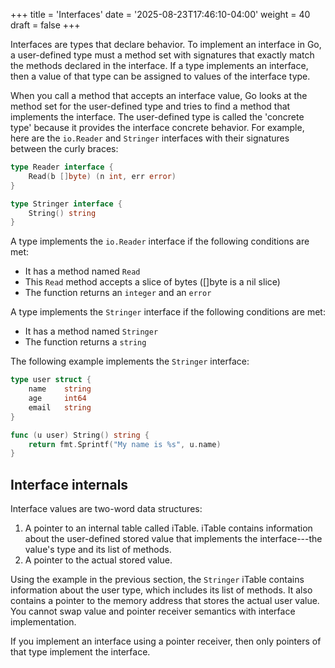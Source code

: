 +++
title = 'Interfaces'
date = '2025-08-23T17:46:10-04:00'
weight = 40
draft = false
+++

Interfaces are types that declare behavior. To implement an interface in Go, a user-defined type must a method set with signatures that exactly match the methods declared in the interface. If a type implements an interface, then a value of that type can be assigned to values of the interface type.


When you call a method that accepts an interface value, Go looks at the method set for the user-defined type and tries to find a method that implements the interface. The user-defined type is called the 'concrete type' because it provides the interface concrete behavior. For example, here are the `io.Reader` and `Stringer` interfaces with their signatures between the curly braces:

```go 
type Reader interface {
    Read(b []byte) (n int, err error)
}

type Stringer interface {
    String() string
}
```

A type implements the `io.Reader` interface if the following conditions are met:
- It has a method named `Read`
- This `Read` method accepts a slice of bytes ([]byte is a nil slice)
- The function returns an `integer` and an `error`

A type implements the `Stringer` interface if the following conditions are met:
- It has a method named `Stringer`
- The function returns a `string`

The following example implements the `Stringer` interface:

```go
type user struct {
    name    string
    age     int64
    email   string
}

func (u user) String() string {
    return fmt.Sprintf("My name is %s", u.name)
}
```

## Interface internals

Interface values are two-word data structures:
1. A pointer to an internal table called iTable. iTable contains information about the user-defined stored value that implements the interface---the value's type and its list of methods.
2. A pointer to the actual stored value.

Using the example in the previous section, the `Stringer` iTable contains information about the user type, which includes its list of methods. It also contains a pointer to the memory address that stores the actual user value. You cannot swap value and pointer receiver semantics with interface implementation.

If you implement an interface using a pointer receiver, then only pointers of that type implement the interface.